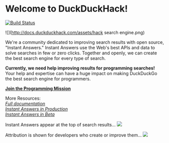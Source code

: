 # Welcome to DuckDuckHack! 

[![Build Status](https://travis-ci.org/duckduckgo/zeroclickinfo-fathead.png?branch=master)](https://travis-ci.org/duckduckgo/zeroclickinfo-fathead)

![](http://docs.duckduckhack.com/assets/hack search engine.png)

We're a community dedicated to improving search results with open source, "Instant Answers." Instant Answers use the Web's best APIs and data to solve searches in few or zero clicks. Together and openly, we can create the best search engine for every type of search.

**Currently, we need help improving results for programming searches!** Your help and expertise can have a huge impact on making DuckDuckGo the best search engine for programmers.   

[**Join the Programming Mission**](https://forum.duckduckhack.com/t/duckduckhack-programming-mission-overview/53)

More Resources:   
*[Full documentation](http://docs.duckduckhack.com)*  
*[Instant Answers in Production](https://duck.co/ia)*  
*[Instant Answers in Beta](https://beta.duckduckgo.com/?q=test&t=hc&ia=iatesting&iax=1)*  

Instant Answers appear at the top of search results...
![](http://docs.duckduckhack.com/assets/python_apply_at_DuckDuckGo.png)

Attribution is shown for developers who create or improve them...
![](http://docs.duckduckhack.com/assets/attribution_example_1.png)
